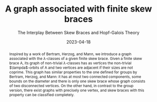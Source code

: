 ---
title: A graph associated with finite skew braces
subtitle: The Interplay Between Skew Braces and Hopf-Galois Theory

event: The Interplay Between Skew Braces and Hopf-Galois Theory
event_url: https://interplaysbhg.github.io/past_editions.html

location: Keele University, UK
#address:
#  street: 450 Serra Mall
#  city: Stanford
#  region: CA
#  postcode: '94305'
#  country: United States

summary: The Interplay Between Skew Braces and Hopf-Galois Theory

abstract: 'Inspired by a work of Bertram, Herzog, and Mann, we introduce a graph
associated with the $\lambda$-classes of a given finite skew brace. Given a finite skew
brace A, its graph of non-trivial $\lambda$-classes has as vertices the non-trivial $\lampda$-orbits of A and two vertices are adjacent if their sizes are not coprime.
This graph has similar properties to the one defined for groups by Bertram,
Herzog, and Mann: it has at most two connected components, some bounds
on the diameter and there is only one skew brace whose graph consists of
two disconnected vertices. On the other hand, in contrast to the group
version, there exist graphs with precisely one vertex, and skew braces with
this property can be classified completely.'

# Talk start and end times.
#   End time can optionally be hidden by prefixing the line with `#`.
date: '2023-04-18'
#date_end: '2023-06-20'
all_day: true

# Schedule page publish date (NOT talk date).
#publishDate: '2017-01-01T00:00:00Z'

authors:
  - admin

tags: []

# Is this a featured talk? (true/false)
featured: false

image:
  caption: ''
  focal_point: Right

#links:
#  - icon: twitter
#    icon_pack: fab
#    name: Follow
#    url: https://twitter.com/georgecushen
url_event: 'https://interplaysbhg.github.io/past_editions.html'
url_poster: 'keele23_poster.pdf'
#url_slides: 'SlidesBlankenberghe.pdf'
#url_video: 'https://youtube.com'

# Markdown Slides (optional).
#   Associate this talk with Markdown slides.
#   Simply enter your slide deck's filename without extension.
#   E.g. `slides = "example-slides"` references `content/slides/example-slides.md`.
#   Otherwise, set `slides = ""`.
slides: ""

# Projects (optional).
#   Associate this post with one or more of your projects.
#   Simply enter your project's folder or file name without extension.
#   E.g. `projects = ["internal-project"]` references `content/project/deep-learning/index.md`.
#   Otherwise, set `projects = []`.
#projects:
#  - example
---